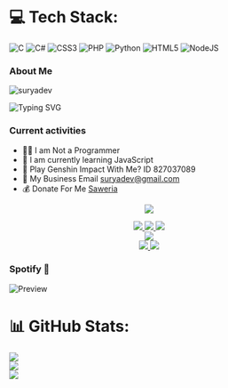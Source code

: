 # 💻 Tech Stack:
![C](https://img.shields.io/badge/c-%2300599C.svg?style=for-the-badge&logo=c&logoColor=white) ![C#](https://img.shields.io/badge/c%23-%23239120.svg?style=for-the-badge&logo=csharp&logoColor=white) ![CSS3](https://img.shields.io/badge/css3-%231572B6.svg?style=for-the-badge&logo=css3&logoColor=white) ![PHP](https://img.shields.io/badge/php-%23777BB4.svg?style=for-the-badge&logo=php&logoColor=white) ![Python](https://img.shields.io/badge/python-3670A0?style=for-the-badge&logo=python&logoColor=ffdd54) ![HTML5](https://img.shields.io/badge/html5-%23E34F26.svg?style=for-the-badge&logo=html5&logoColor=white) ![NodeJS](https://img.shields.io/badge/node.js-6DA55F?style=for-the-badge&logo=node.js&logoColor=white)

### About Me
![suryadev](https://github.com/user-attachments/assets/be6263c5-70a3-4aec-b359-3d6f464da707)

<img
        src="https://readme-typing-svg.herokuapp.com?font=ShadowsIntoLightsize=50&duration=5500&color=f70787&background=FF673200&center=true&vCenter=true&lines=HALO+NAMA+SAYA+SURYA;SAYA+DARI+LAMPUNG+SELATAN;KEC.+WAY+SULAN;SAYA+ADALAH+DEVELOPER;BOT+WHATSAPP😊"
            alt="Typing SVG"
        />
    </a>
</p>
</div>

### Current activities 
- 👨‍💻 I am Not a Programmer
- 🌱 I am currently learning JavaScript
- 🎯 Play Genshin Impact With Me? ID 827037089
- 📧 My Business Email suryadev@gmail.com
- 💰 Donate For Me [Saweria](https://github.com/Shsuryaresz/QRIS---SATU-UNTUK-SEMUA.git) 
<p align="center"><img src="https://count.getloli.com/get/@Vyl-SuryaDev-github-readme?theme=rule34" /></p>
<p align="center">
  <a href="https://instagram.com/surya_dev.id"><img src="https://img.shields.io/badge/Instagram-E4405F?style=for-the-badge&logo=instagram&logoColor=white"/> 
  <a href="https://wa.me/6283172318612"><img src="https://img.shields.io/badge/WhatsApp-25D366?style=for-the-badge&logo=whatsapp&logoColor=white" />
  <a href="https://t.me/VyLSuryaDev"><img src="https://img.shields.io/badge/Telegram-%230088cc.svg?&style=for-the-badge&logo=telegram&logoColor=white" /> <br>
  <a href="https://youtube.com/c/Suryaa-Md"><img src="Surya -ff0000?style=for-the-badge&logo=youtube&logoColor=ff0000&link=https://youtube.com/@Suryaa-Md" /><br>
  <a href="https://github.com/VyL-SuryaDev"><img src="https://img.shields.io/badge/-GitHub-black?style=flat-square&logo=github" /> 
  <a href="https://youtube.com/channel/UCl77jQD3Fp__z1oRxm-fA"><img src="https://img.shields.io/youtube/channel/subscribers/UCl77jQD3nSFp__z1oRxm-fA?style=social" /> <br>
  <a name=VyL-SuryaDev&label=VIEWS&style=flat-square&color=orange" />
</p>

### Spotify 🔭
![Preview](https://tthn.pythonanywhere.com?spin=true&scan=true&eq_color=rainbow&theme=dark)

# 📊 GitHub Stats:
![](https://github-readme-stats.vercel.app/api?username=VyL-SuryaDev&theme=ocean_dark&hide_border=false&include_all_commits=false&count_private=false)<br/>
![](https://nirzak-streak-stats.vercel.app/?user=VyL-SuryaDev&theme=ocean_dark&hide_border=false)<br/>
![](https://github-readme-stats.vercel.app/api/top-langs/?username=VyL-SuryaDev&theme=ocean_dark&hide_border=false&include_all_commits=false&count_private=false&layout=compact)
